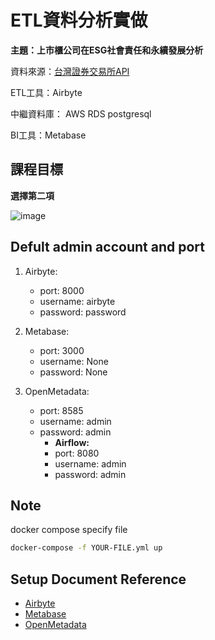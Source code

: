 # ETL資料分析實做

**主題：上市櫃公司在ESG社會責任和永續發展分析**

資料來源：[台灣證券交易所API](https://openapi.twse.com.tw/)

ETL工具：Airbyte

中繼資料庫： AWS RDS postgresql

BI工具：Metabase

## 課程目標

**選擇第二項**

![image]()

## Defult admin account and port
1. Airbyte:
    - port: 8000
    - username: airbyte
    - password: password

2. Metabase:
    - port: 3000
    - username: None
    - password: None

3. OpenMetadata:
    - port: 8585
    - username: admin
    - password: admin
        - **Airflow:**
        - port: 8080
        - username: admin
        - password: admin

## Note

docker compose specify file
```bash
docker-compose -f YOUR-FILE.yml up
```

## Setup Document Reference
- [Airbyte](https://docs.airbyte.com/deploying-airbyte/local-deployment)
- [Metabase](https://www.metabase.com/docs/latest/installation-and-operation/running-metabase-on-docker)
- [OpenMetadata](https://docs.open-metadata.org/v1.2.x/deployment/docker)
